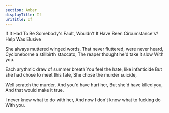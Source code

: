 ```yaml
---
section: Amber
displayTitle: If
uriTitle: If
---
```


If It Had To Be Somebody's Fault, Wouldn't It Have Been Circumstance's?
Help Was Elusive

She always muttered winged words,
That never fluttered, were never heard,
Cycloneborne a stillbirth staccato,
The reaper thought he'd take it slow
With you.

Each arythmic draw of summer breath
You feel the hate, like infanticide
But she had chose to meet this fate,
She chose the murder suicide,

Well scratch the murder,
And you'd have hurt her,
But she'd have killed you,
And that would make it true.

I never knew what to do with her,
And now I don't know what to fucking do
With you.
